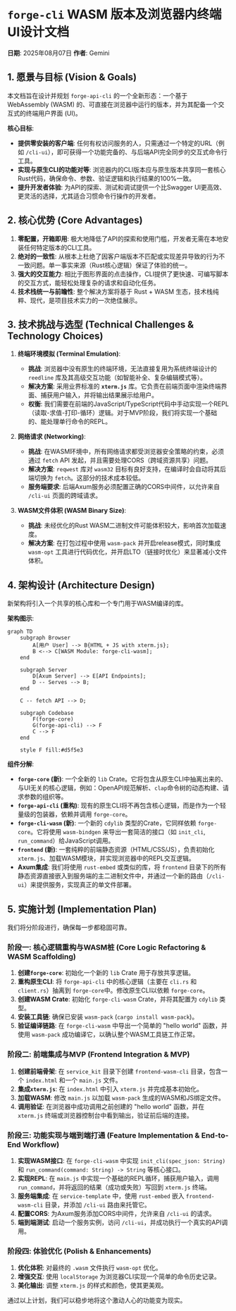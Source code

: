 # `forge-cli` WASM 版本及浏览器内终端UI设计文档

**日期**: 2025年08月07日
**作者**: Gemini

## 1. 愿景与目标 (Vision & Goals)

本文档旨在设计并规划 `forge-api-cli` 的一个全新形态：一个基于 WebAssembly (WASM) 的、可直接在浏览器中运行的版本，并为其配备一个交互式的终端用户界面 (UI)。

**核心目标**:
- **提供零安装的客户端**: 任何有权访问服务的人，只需通过一个特定的URL（例如 `/cli-ui`），即可获得一个功能完备的、与后端API完全同步的交互式命令行工具。
- **实现与原生CLI的功能对等**: 浏览器内的CLI版本应与原生版本共享同一套核心Rust代码，确保命令、参数、验证逻辑和执行结果的100%一致。
- **提升开发者体验**: 为API的探索、测试和调试提供一个比Swagger UI更高效、更灵活的选择，尤其适合习惯命令行操作的开发者。

## 2. 核心优势 (Core Advantages)

1.  **零配置，开箱即用**: 极大地降低了API的探索和使用门槛，开发者无需在本地安装任何特定版本的CLI工具。
2.  **绝对的一致性**: 从根本上杜绝了因客户端版本不匹配或实现差异导致的行为不一致问题。单一事实来源（Rust核心逻辑）保证了体验的统一。
3.  **强大的交互能力**: 相比于图形界面的点击操作，CLI提供了更快速、可编写脚本的交互方式，能轻松处理复杂的请求和自动化任务。
4.  **技术栈统一与前瞻性**: 整个解决方案将基于 Rust + WASM 生态，技术栈纯粹、现代，是项目技术实力的一次绝佳展示。

## 3. 技术挑战与选型 (Technical Challenges & Technology Choices)

1.  **终端环境模拟 (Terminal Emulation)**:
    - **挑战**: 浏览器中没有原生的终端环境，无法直接复用为系统终端设计的 `reedline` 库及其高级交互功能（如智能补全、复杂编辑模式等）。
    - **解决方案**: 采用业界标准的 **`xterm.js`** 库。它负责在前端页面中渲染终端界面、捕获用户输入，并将输出结果展示给用户。
    - **权衡**: 我们需要在前端的JavaScript/TypeScript代码中手动实现一个REPL（读取-求值-打印-循环）逻辑。对于MVP阶段，我们将实现一个基础的、能处理单行命令的REPL。

2.  **网络请求 (Networking)**:
    - **挑战**: 在WASM环境中，所有网络请求都受浏览器安全策略的约束，必须通过 `fetch` API 发起，并且需要处理CORS（跨域资源共享）问题。
    - **解决方案**: `reqwest` 库对 `wasm32` 目标有良好支持，在编译时会自动将其后端切换为 `fetch`。这部分的技术成本较低。
    - **服务端要求**: 后端Axum服务必须配置正确的CORS中间件，以允许来自 `/cli-ui` 页面的跨域请求。

3.  **WASM文件体积 (WASM Binary Size)**:
    - **挑战**: 未经优化的Rust WASM二进制文件可能体积较大，影响首次加载速度。
    - **解决方案**: 在打包过程中使用 `wasm-pack` 并开启release模式，同时集成 `wasm-opt` 工具进行代码优化，并开启LTO（链接时优化）来显著减小文件体积。

## 4. 架构设计 (Architecture Design)

新架构将引入一个共享的核心库和一个专门用于WASM编译的库。

**架构图示**:
```mermaid
graph TD
    subgraph Browser
        A[用户 User] --> B{HTML + JS with xterm.js};
        B <--> C[WASM Module: forge-cli-wasm];
    end

    subgraph Server
        D[Axum Server] --> E[API Endpoints];
        D -- Serves --> B;
    end

    C -- fetch API --> D;

    subgraph Codebase
        F(forge-core)
        G(forge-api-cli) --> F
        C --> F
    end

    style F fill:#d5f5e3
```

**组件分解**:
- **`forge-core` (新)**: 一个全新的 `lib` Crate。它将包含从原生CLI中抽离出来的、与UI无关的核心逻辑，例如：OpenAPI规范解析、`clap`命令树的动态构建、请求参数的组织等。
- **`forge-api-cli` (重构)**: 现有的原生CLI将不再包含核心逻辑，而是作为一个轻量级的包装器，依赖并调用 `forge-core`。
- **`forge-cli-wasm` (新)**: 一个新的 `cdylib` 类型的Crate，它同样依赖 `forge-core`。它将使用 `wasm-bindgen` 来导出一套简洁的接口（如 `init_cli`, `run_command`）给JavaScript调用。
- **`frontend` (新)**: 一套纯粹的前端静态资源（HTML/CSS/JS），负责初始化 `xterm.js`、加载WASM模块，并实现浏览器中的REPL交互逻辑。
- **Axum集成**: 我们将使用 `rust-embed` 或类似的库，将 `frontend` 目录下的所有静态资源直接嵌入到服务端的主二进制文件中，并通过一个新的路由（`/cli-ui`）来提供服务，实现真正的单文件部署。

## 5. 实施计划 (Implementation Plan)

我们将分阶段进行，确保每一步都稳固可靠。

### 阶段一: 核心逻辑重构与WASM桩 (Core Logic Refactoring & WASM Scaffolding)
1.  **创建`forge-core`**: 初始化一个新的 `lib` Crate 用于存放共享逻辑。
2.  **重构原生CLI**: 将 `forge-api-cli` 中的核心逻辑（主要在 `cli.rs` 和 `client.rs`）抽离到 `forge-core`中。修改原生CLI以依赖 `forge-core`。
3.  **创建WASM Crate**: 初始化 `forge-cli-wasm` Crate，并将其配置为 `cdylib` 类型。
4.  **安装工具链**: 确保已安装 `wasm-pack` (`cargo install wasm-pack`)。
5.  **验证编译链路**: 在 `forge-cli-wasm` 中导出一个简单的 "hello world" 函数，并使用 `wasm-pack` 成功编译它，以确认整个WASM工具链工作正常。

### 阶段二: 前端集成与MVP (Frontend Integration & MVP)
1.  **创建前端骨架**: 在 `service_kit` 目录下创建 `frontend-wasm-cli` 目录，包含一个 `index.html` 和一个 `main.js` 文件。
2.  **集成`xterm.js`**: 在 `index.html` 中引入 `xterm.js` 并完成基本初始化。
3.  **加载WASM**: 修改 `main.js` 以加载 `wasm-pack` 生成的WASM和JS绑定文件。
4.  **调用验证**: 在浏览器中成功调用之前创建的 "hello world" 函数，并在 `xterm.js` 终端或浏览器控制台中看到输出，验证前后端的连接。

### 阶段三: 功能实现与端到端打通 (Feature Implementation & End-to-End Workflow)
1.  **实现WASM接口**: 在 `forge-cli-wasm` 中实现 `init_cli(spec_json: String)` 和 `run_command(command: String) -> String` 等核心接口。
2.  **实现REPL**: 在 `main.js` 中实现一个基础的REPL循环，捕获用户输入，调用 `run_command`，并将返回的结果（成功或失败）写回到 `xterm.js` 终端。
3.  **服务端集成**: 在 `service-template` 中，使用 `rust-embed` 嵌入 `frontend-wasm-cli` 目录，并添加 `/cli-ui` 路由来托管它。
4.  **配置CORS**: 为Axum服务添加CORS中间件，允许来自 `/cli-ui` 的请求。
5.  **端到端测试**: 启动一个服务实例，访问 `/cli-ui`，并成功执行一个真实的API调用。

### 阶段四: 体验优化 (Polish & Enhancements)
1.  **优化体积**: 对最终的 `.wasm` 文件执行 `wasm-opt` 优化。
2.  **增强交互**: 使用 `localStorage` 为浏览器CLI实现一个简单的命令历史记录。
3.  **美化输出**: 调整 `xterm.js` 的样式和颜色，使其更美观。

通过以上计划，我们可以稳步地将这个激动人心的功能变为现实。
